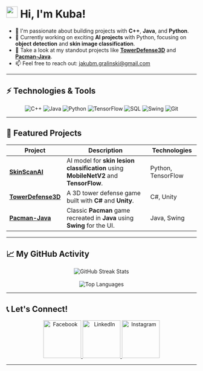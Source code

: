 # <img src="https://raw.githubusercontent.com/MartinHeinz/MartinHeinz/master/wave.gif" width="30px" height="30px"> Hi, I'm Kuba!

- 🎯 I'm passionate about building projects with **C++**, **Java**, and **Python**.
- 🌱 Currently working on exciting **AI projects** with Python, focusing on **object detection** and **skin image classification**.
- 💼 Take a look at my standout projects like **[TowerDefense3D](https://github.com/JakubGralinski/TowerDefense3D)** and **[Pacman-Java](https://github.com/JakubGralinski/Pacman-Java)**.
- 📫 Feel free to reach out: [jakubm.gralinski@gmail.com](mailto:jakubm.gralinski@gmail.com)

---

## ⚡ Technologies & Tools

<p align="center">
    <img src="https://img.shields.io/badge/C++-00599C?style=for-the-badge&logo=c%2B%2B&logoColor=white" alt="C++">
    <img src="https://img.shields.io/badge/Java-ED8B00?style=for-the-badge&logo=java&logoColor=white" alt="Java">
    <img src="https://img.shields.io/badge/Python-FFD43B?style=for-the-badge&logo=python&logoColor=blue" alt="Python">
    <img src="https://img.shields.io/badge/TensorFlow-FF6F00?style=for-the-badge&logo=tensorflow&logoColor=white" alt="TensorFlow">
    <img src="https://img.shields.io/badge/SQL-4479A1?style=for-the-badge&logo=postgresql&logoColor=white" alt="SQL">
    <img src="https://img.shields.io/badge/Swing-007396?style=for-the-badge&logo=java&logoColor=white" alt="Swing">
    <img src="https://img.shields.io/badge/Git-F05032?style=for-the-badge&logo=git&logoColor=white" alt="Git">
</p>

---

## 🚀 Featured Projects

| Project        | Description                                                            | Technologies   |
| -------------- | ---------------------------------------------------------------------- | -------------- |
| [**SkinScanAI**](https://github.com/JakubGralinski/SkinScanAI)  | AI model for **skin lesion classification** using **MobileNetV2** and **TensorFlow**.  | Python, TensorFlow |
| [**TowerDefense3D**](https://github.com/JakubGralinski/TowerDefense3D)  | A 3D tower defense game built with **C#** and **Unity**.   | C#, Unity  |
| [**Pacman-Java**](https://github.com/JakubGralinski/Pacman-Java)  | Classic **Pacman** game recreated in **Java** using **Swing** for the UI.  | Java, Swing  |

---

## 📈 My GitHub Activity

<div align="center">
    <img src="https://github-readme-streak-stats.herokuapp.com?user=JakubGralinski&theme=highcontrast&hide_border=true&date_format=j%20M%5B%20Y%5D" alt="GitHub Streak Stats">
    <br><br>
    <img src="https://github-readme-stats.vercel.app/api/top-langs/?username=JakubGralinski&layout=compact&theme=highcontrast&hide_border=true" alt="Top Languages">
</div>

---

## 📞 Let's Connect!

<div align="center">
    <a href="https://www.facebook.com/your-profile-link" target="_blank">
        <img src="https://cdn.icon-icons.com/icons2/2699/PNG/512/facebook_tile_logo_icon_170166.png" width="100px" height="100px" alt="Facebook">
    </a>
    <a href="https://www.linkedin.com/in/your-link" target="_blank">
        <img src="https://cdn.icon-icons.com/icons2/2699/PNG/512/linkedin_tile_logo_icon_169242.png" width="100px" height="100px" alt="LinkedIn">
    </a>
    <a href="https://www.instagram.com/your-profile-link" target="_blank">
        <img src="https://cdn.icon-icons.com/icons2/1753/PNG/512/iconfinder-social-media-applications-3instagram-4102579_113804.png" width="100px" height="100px" alt="Instagram">
    </a>
</div>

---
